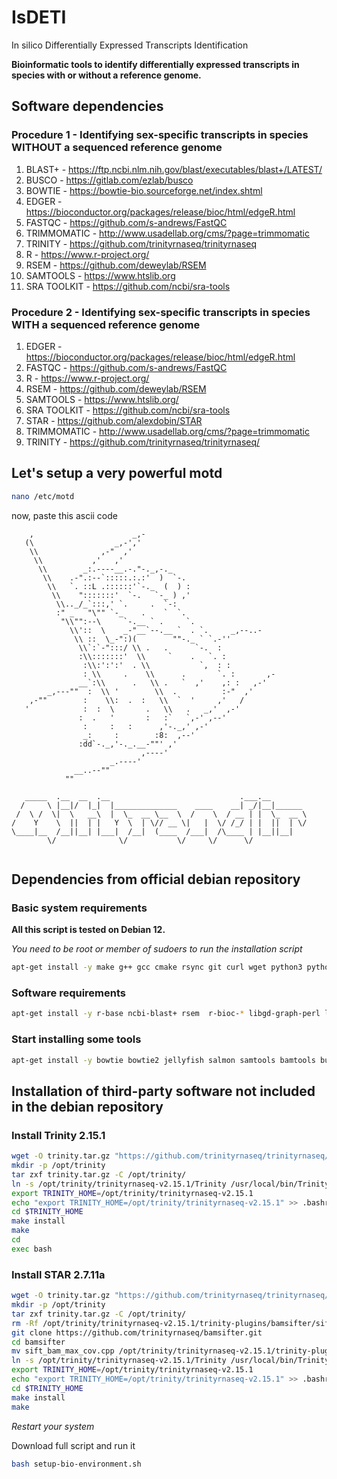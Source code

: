 # IsDETI
In silico Differentially Expressed Transcripts Identification


**Bioinformatic tools to identify differentially expressed transcripts in species with or without a reference genome.**

## Software dependencies

### Procedure 1 - Identifying sex-specific transcripts in species WITHOUT a sequenced reference genome
1.  BLAST+ - https://ftp.ncbi.nlm.nih.gov/blast/executables/blast+/LATEST/
2.  BUSCO - https://gitlab.com/ezlab/busco
3.  BOWTIE - https://bowtie-bio.sourceforge.net/index.shtml
4.  EDGER - https://bioconductor.org/packages/release/bioc/html/edgeR.html
5.  FASTQC - https://github.com/s-andrews/FastQC
6.  TRIMMOMATIC - http://www.usadellab.org/cms/?page=trimmomatic
7.  TRINITY - https://github.com/trinityrnaseq/trinityrnaseq
8.  R - https://www.r-project.org/
9.  RSEM - https://github.com/deweylab/RSEM
10.  SAMTOOLS - https://www.htslib.org
11.  SRA TOOLKIT - https://github.com/ncbi/sra-tools

### Procedure 2 - Identifying sex-specific transcripts in species WITH a sequenced reference genome
1.  EDGER - https://bioconductor.org/packages/release/bioc/html/edgeR.html
2.  FASTQC - https://github.com/s-andrews/FastQC
3.  R - https://www.r-project.org/
4.  RSEM - https://github.com/deweylab/RSEM
5.  SAMTOOLS - https://www.htslib.org/
6.  SRA TOOLKIT - https://github.com/ncbi/sra-tools
7.  STAR - https://github.com/alexdobin/STAR
8.  TRIMMOMATIC - http://www.usadellab.org/cms/?page=trimmomatic
9.  TRINITY - https://github.com/trinityrnaseq/trinityrnaseq/

## Let's setup a very powerful motd

```bash
nano /etc/motd
```

now, paste this ascii code


```
    ,                      _,-
   (\                  _,-','
    \\              ,-"  ,'
     \\           ,'   ,'
      \\        _:.----__.-."-._,-._
       \\    .-".:--`:::::.:.:'  )  `-.
        \\   `. ::L .::::::'`-._  (  ) :
         \\    ":::::::'  `-.   `-_ ) ,'
          \\.._/_`:::,' `.     .  `-:
          :" _   "\"" `-_    .    `  `.
           "\\"":--\     `-.__ ` .     `.
             \\'::  \    _-"__`--.__ `  . `.     _,--..-
              \\ ::  \_-":)(        ""-._ ` `.-''
               \\`:`-":::/ \\ .   .      `-.  :
               :\\:::::::'  \\     `    .   `. :
                :\\:':':'  . \\           `,  : :
                : \\     .    \\      .       `. :       ,-
               __`:\\      .   \\ .   `  ,'    ,: :   ,-'
        _,---""  :  \\ '        \\  .          :-"  ,'
    ,-""        :    \\:  .  :   \\  `  '     ,'   /
   '            :  :  \       .   \\   .   _,'  ,-'
               :  .   '       :   :`   `,-' ,--'
                :     :   :      ,'-._,' ,-'
                _:     :        :8:  ,--'
               :dd`-._,'-._.__-""' ,'
                             ,----'
                      _.----'
              __..--""
            ""

   _____  .__  __  .__                             .___.__
  /     \ |__|/  |_|  |______________    ____    __| _/|__|______
 /  \ /  \|  \   __\  |  \_  __ \__  \  /    \  / __ | |  \_  __ \
/    Y    \  ||  | |   Y  \  | \// __ \|   |  \/ /_/ | |  ||  | \/
\____|__  /__||__| |___|  /__|  (____  /___|  /\____ | |__||__|
        \/              \/           \/     \/      \/


```
## Dependencies from official debian repository

### Basic system requirements

**All this script is tested on Debian 12.**

*You need to be root or member of sudoers to run the installation script*


```bash
apt-get install -y make g++ gcc cmake rsync git curl wget python3 python3-numpy python-is-python3 zstd build-essential
```

### Software requirements
```bash
apt-get install -y r-base ncbi-blast+ rsem  r-bioc-* libgd-graph-perl libbio-perl-perl 
```

### Start installing some tools
```bash
apt-get install -y bowtie bowtie2 jellyfish salmon samtools bamtools busco fastqc trimmomatic sra-toolkit
```

## Installation of third-party software not included in the debian repository

### Install Trinity 2.15.1

```bash
wget -O trinity.tar.gz "https://github.com/trinityrnaseq/trinityrnaseq/releases/download/Trinity-v2.15.1/trinityrnaseq-v2.15.1.FULL.tar.gz"
mkdir -p /opt/trinity
tar zxf trinity.tar.gz -C /opt/trinity/
ln -s /opt/trinity/trinityrnaseq-v2.15.1/Trinity /usr/local/bin/Trinity
export TRINITY_HOME=/opt/trinity/trinityrnaseq-v2.15.1
echo "export TRINITY_HOME=/opt/trinity/trinityrnaseq-v2.15.1" >> .bashrc
cd $TRINITY_HOME
make install
make
cd 
exec bash
```

### Install STAR 2.7.11a

```bash
wget -O trinity.tar.gz "https://github.com/trinityrnaseq/trinityrnaseq/releases/download/Trinity-v2.15.1/trinityrnaseq-v2.15.1.FULL.tar.gz"
mkdir -p /opt/trinity
tar zxf trinity.tar.gz -C /opt/trinity/
rm -Rf /opt/trinity/trinityrnaseq-v2.15.1/trinity-plugins/bamsifter/sift_bam_max_cov.cpp
git clone https://github.com/trinityrnaseq/bamsifter.git
cd bamsifter
mv sift_bam_max_cov.cpp /opt/trinity/trinityrnaseq-v2.15.1/trinity-plugins/bamsifter/
ln -s /opt/trinity/trinityrnaseq-v2.15.1/Trinity /usr/local/bin/Trinity
export TRINITY_HOME=/opt/trinity/trinityrnaseq-v2.15.1
echo "export TRINITY_HOME=/opt/trinity/trinityrnaseq-v2.15.1" >> .bashrc
cd $TRINITY_HOME
make install
make
```


*Restart your system*

Download full script and run it


```bash
bash setup-bio-environment.sh
```